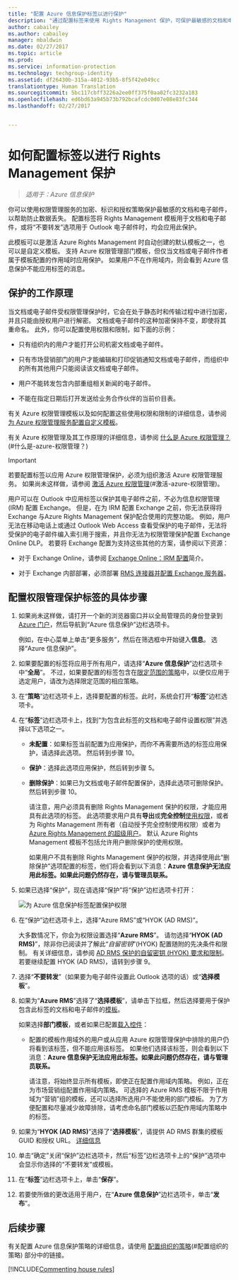```yaml
---
title: "配置 Azure 信息保护标签以进行保护"
description: "通过配置标签来使用 Rights Management 保护，可保护最敏感的文档和电子邮件。"
author: cabailey
ms.author: cabailey
manager: mbaldwin
ms.date: 02/27/2017
ms.topic: article
ms.prod: 
ms.service: information-protection
ms.technology: techgroup-identity
ms.assetid: df26430b-315a-4012-93b5-8f5f42e049cc
translationtype: Human Translation
ms.sourcegitcommit: 5bc117cbff3226a2ee0ff375f0aa02fc3232a183
ms.openlocfilehash: ed6bd63a945b73b792bcafcdc0d07e08e83fc344
ms.lasthandoff: 02/27/2017


---
```


# <a name="how-to-configure-a-label-for-rights-management-protection"></a>如何配置标签以进行 Rights Management 保护

>*适用于：Azure 信息保护*

你可以使用权限管理服务的加密、标识和授权策略保护最敏感的文档和电子邮件，以帮助防止数据丢失。 配置标签将 Rights Management 模板用于文档和电子邮件，或将“不要转发”选项用于 Outlook 电子邮件时，均会应用此保护。 

此模板可以是激活 Azure Rights Management 时自动创建的默认模板之一，也可以是自定义模板。 支持 Azure 权限管理部门模板，但仅当文档或电子邮件作者属于模板配置的作用域时应用保护。 如果用户不在作用域内，则会看到 Azure 信息保护不能应用标签的消息。

## <a name="how-the-protection-works"></a>保护的工作原理

当文档或电子邮件受权限管理保护时，它会在处于静态时和传输过程中进行加密，并且只能由授权用户进行解密。 文档或电子邮件的这种加密保持不变，即使将其重命名。 此外，你可以配置使用权限和限制，如下面的示例：

- 只有组织内的用户才能打开公司机密文档或电子邮件。

- 只有市场营销部门的用户才能编辑和打印促销通知文档或电子邮件，而组织中的所有其他用户只能阅读该文档或电子邮件。

- 用户不能转发包含内部重组相关新闻的电子邮件。

- 不能在指定日期后打开发送给业务合作伙伴的当前价目表。

有关 Azure 权限管理模板以及如何配置这些使用权限和限制的详细信息，请参阅[为 Azure 权限管理服务配置自定义模板](../deploy-use/configure-custom-templates.md)。

有关 Azure 权限管理及其工作原理的详细信息，请参阅 [什么是 Azure 权限管理？](../understand-explore/what-is-azure-rms.md)(#什么是-azure-权限管理？)

> [!IMPORTANT]
> 若要配置标签以应用 Azure 权限管理保护，必须为组织激活 Azure 权限管理服务。 如果尚未这样做，请参阅 [激活 Azure 权限管理](../deploy-use/activate-service.md)(#激活-azure-权限管理)。

用户可以在 Outlook 中应用标签以保护其电子邮件之前，不必为信息权限管理 (IRM) 配置 Exchange。 但是，在为 IRM 配置 Exchange 之前，你无法获得将 Exchange 与Azure Rights Management 保护配合使用的完整功能。 例如，用户无法在移动电话上或通过 Outlook Web Access 查看受保护的电子邮件，无法将受保护的电子邮件编入索引用于搜索，并且你无法为权限管理保护配置 Exchange Online DLP。 若要将 Exchange 配置为支持这些其他的方案，请参阅以下资源：

- 对于 Exchange Online，请参阅 [Exchange Online：IRM 配置](../deploy-use/configure-office365.md#exchange-online-irm-configuration)简介。

- 对于 Exchange 内部部署，必须部署 [RMS 连接器并配置 Exchange 服务器](../deploy-use/deploy-rms-connector.md)。 


## <a name="to-configure-a-label-for-rights-management-protection"></a>配置权限管理保护标签的具体步骤

1. 如果尚未这样做，请打开一个新的浏览器窗口并以全局管理员的身份登录到 [Azure 门户](https://portal.azure.com)，然后导航到“Azure 信息保护”边栏选项卡。 

    例如，在中心菜单上单击“更多服务”，然后在筛选框中开始键入**信息**。 选择“Azure 信息保护”。

2. 如果要配置的标签将应用于所有用户，请选择“**Azure 信息保护**”边栏选项卡中“**全局**”。 不过，如果要配置的标签包含在[限定范围的策略](configure-policy-scope.md)中，以便仅应用于选定用户，请改为选择限定范围的相应策略。

3. 在“**策略**”边栏选项卡上，选择要配置的标签。此时，系统会打开“**标签**”边栏选项卡。 

4. 在“**标签**”边栏选项卡上，找到“为包含此标签的文档和电子邮件设置权限”并选择以下选项之一。
    
    - **未配置**：如果标签当前配置为应用保护，而你不再需要所选的标签应用保护，请选择此选项。 然后转到步骤 10。
    
    - **保护**：选择此选项应用保护，然后转到步骤 5。
    
    - **删除保护**：如果已为文档或电子邮件配置保护，选择此选项可删除保护。 然后转到步骤 10。
        
        请注意，用户必须具有删除 Rights Management 保护的权限，才能应用具有此选项的标签。 此选项要求用户具有**导出**或**完全控制**[使用权限](../deploy-use/configure-usage-rights.md)，或者为 Rights Management 所有者（自动授予完全控制使用权限）或者为 [Azure Rights Management 的超级用户](../deploy-use/configure-super-users.md)。 默认 Azure Rights Management 模板不包括允许用户删除保护的使用权限。 
        
        如果用户不具有删除 Rights Management 保护的权限，并选择使用此“删除保护”选项配置的标签，他们将会看到以下消息：**Azure 信息保护无法应用此标签。如果此问题仍然存在，请与管理员联系。**

5. 如果已选择“保护”，现在请选择“保护”将“保护”边栏选项卡打开：
    
    ![为 Azure 信息保护标签配置保护权限](../media/info-protect-protection-bar.png)

6. 在“保护”边栏选项卡上，选择“Azure RMS”或“HYOK (AD RMS)”。 
    
    大多数情况下，你会为权限设置选择“**Azure RMS**”。 请勿选择“**HYOK (AD RMS)**”，除非你已阅读并了解此“*自留密钥*”(HYOK) 配置随附的先决条件和限制。 有关详细信息，请参阅 [AD RMS 保护的自留密钥 (HYOK) 要求和限制](configure-adrms-restrictions.md)。 若要继续配置 HYOK (AD RMS)，请转到步骤 9。
    
7. 选择“**不要转发**”（如果要为电子邮件设置此 Outlook 选项的话）或“**选择模板**”。 
    
8. 如果为“**Azure RMS**”选择了“**选择模板**”，请单击下拉框，然后选择要用于保护包含此标签的文档和电子邮件的[模板](../deploy-use/configure-custom-templates.md)。
    
    如果选择**部门模板**，或者如果已配置[载入控件](../deploy-use/activate-service.md#configuring-onboarding-controls-for-a-phased-deployment)：
    
    - 配置的模板作用域外的用户或从应用 Azure 权限管理保护中排除的用户仍将看到该标签，但不能应用该标签。 如果他们选择该标签，则会看到以下消息：**Azure 信息保护无法应用此标签。如果此问题仍然存在，请与管理员联系。**
    
        请注意，将始终显示所有模板，即使正在配置作用域内策略。 例如，正在为市场营销组配置作用域内策略。 可选择的 Azure RMS 模板不限于作用域为“营销”组的模板，还可以选择所选用户不能使用的部门模板。 为了方便配置和尽量减少故障排除，请考虑命名部门模板以匹配作用域内策略中的标签。 
            
9. 如果为“**HYOK (AD RMS)**”选择了“**选择模板**”，请提供 AD RMS 群集的模板 GUID 和授权 URL。 [详细信息](configure-adrms-restrictions.md#locating-the-information-to-specify-ad-rms-protection-with-an-azure-information-protection-label)

10. 单击“确定”关闭“保护”边栏选项卡，然后“标签”边栏选项卡上的“保护”选项中会显示你选择的“不要转发”或模板。

10. 在“**标签**”边栏选项卡上，单击“**保存**”。

11. 若要使所做的更改适用于用户，在“**Azure 信息保护**”边栏选项卡，单击“**发布**”。

## <a name="next-steps"></a>后续步骤

有关配置 Azure 信息保护策略的详细信息，请使用 [配置组织的策略](configure-policy.md#configuring-your-organizations-policy)(#配置组织的策略) 部分中的链接。  

[!INCLUDE[Commenting house rules](../includes/houserules.md)]
